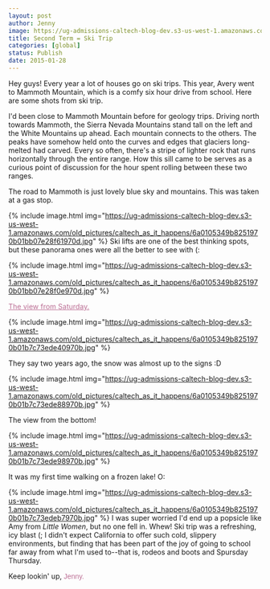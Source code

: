 ```yaml
---
layout: post
author: Jenny
image: https://ug-admissions-caltech-blog-dev.s3-us-west-1.amazonaws.com/old_pictures/caltech_as_it_happens/6a0105349b8251970b01b7c73ede68970b.jpg
title: Second Term = Ski Trip
categories: [global]
status: Publish
date: 2015-01-28
---
```



Hey guys!
Every year a lot of houses go on ski trips. This year, Avery went to Mammoth Mountain, which is a comfy six hour drive from school. Here are some shots from ski trip.

I'd been close to Mammoth Mountain before for geology trips. Driving north towards Mammoth, the Sierra Nevada Mountains stand tall on the left and the White Mountains up ahead. Each mountain connects to the others. The peaks have somehow held onto the curves and edges that glaciers long-melted had carved. Every so often, there's a stripe of lighter rock that runs horizontally through the entire range. How this sill came to be serves as a curious point of discussion for the hour spent rolling between these two ranges.

The road to Mammoth is just lovely blue sky and mountains. This was taken at a gas stop.


{% include image.html img="https://ug-admissions-caltech-blog-dev.s3-us-west-1.amazonaws.com/old_pictures/caltech_as_it_happens/6a0105349b8251970b01bb07e28f61970d.jpg" %}
Ski lifts are one of the best thinking spots, but these panorama ones were all the better to see with (:


{% include image.html img="https://ug-admissions-caltech-blog-dev.s3-us-west-1.amazonaws.com/old_pictures/caltech_as_it_happens/6a0105349b8251970b01bb07e28f0e970d.jpg" %}

<a href="https://en.wikipedia.org/wiki/The_View_from_Saturday" style="color: #bc6f95;" target="_self">The view from Saturday.</a>


{% include image.html img="https://ug-admissions-caltech-blog-dev.s3-us-west-1.amazonaws.com/old_pictures/caltech_as_it_happens/6a0105349b8251970b01b7c73ede40970b.jpg" %}

They say two years ago, the snow was almost up to the signs :D


{% include image.html img="https://ug-admissions-caltech-blog-dev.s3-us-west-1.amazonaws.com/old_pictures/caltech_as_it_happens/6a0105349b8251970b01b7c73ede88970b.jpg" %}

The view from the bottom!


{% include image.html img="https://ug-admissions-caltech-blog-dev.s3-us-west-1.amazonaws.com/old_pictures/caltech_as_it_happens/6a0105349b8251970b01b7c73ede98970b.jpg" %}

It was my first time walking on a frozen lake! O:


{% include image.html img="https://ug-admissions-caltech-blog-dev.s3-us-west-1.amazonaws.com/old_pictures/caltech_as_it_happens/6a0105349b8251970b01b7c73edeb7970b.jpg" %}
I was super worried I'd end up a popsicle like Amy from *Little Women*, but no one fell in. Whew!
Ski trip was a refreshing, icy blast (; I didn't expect California to offer such cold, slippery environments, but finding that has been part of the joy of going to school far away from what I'm used to--that is, rodeos and boots and Spursday Thursday.

Keep lookin' up,
<span style="font-family: arial, helvetica, sans-serif; color: #bc6f95;">Jenny.

